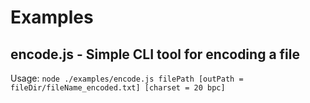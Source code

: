 # Examples

## encode.js - Simple CLI tool for encoding a file

Usage: `node ./examples/encode.js filePath [outPath = fileDir/fileName_encoded.txt] [charset = 20 bpc]`
